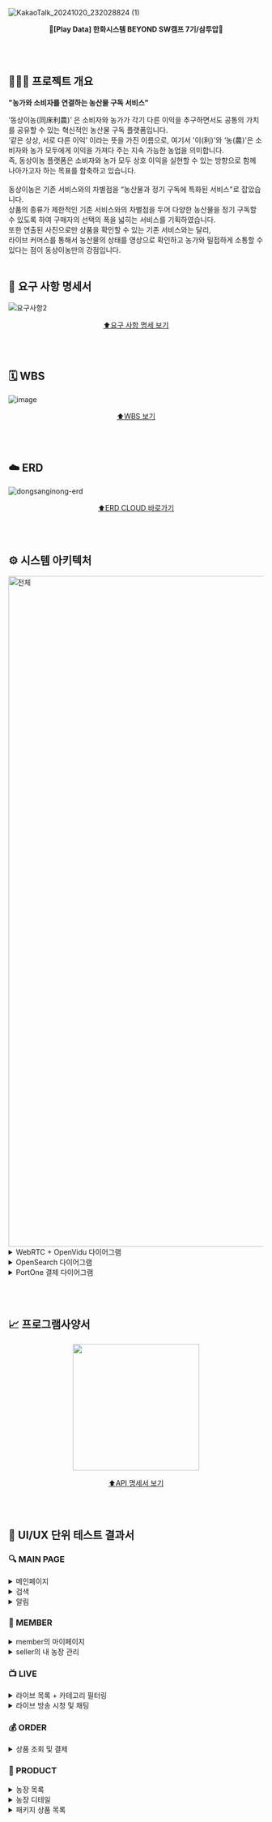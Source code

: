 ![KakaoTalk_20241020_232028824 (1)](https://github.com/user-attachments/assets/ebddec83-3ba9-4b0e-8782-79c936fc5b75)

<div align=center>
  
  **🥦[Play Data] 한화시스템 BEYOND SW캠프 7기/삼투압🥦**
</div>

<br><br> 

## 🧑🏻‍🌾 프로젝트 개요

<div>
  
  **"농가와 소비자를 연결하는 농산물 구독 서비스"** <br>
</div>

‘동상이농(同床利農)’ 은 소비자와 농가가 각기 다른 이익을 추구하면서도 공통의 가치를 공유할 수 있는 혁신적인 농산물 구독 플랫폼입니다. <br>
‘같은 상상, 서로 다른 이익’ 이라는 뜻을 가진 이름으로, 여기서 '이(利)'와 ‘농(農)'은 소비자와 농가 모두에게 이익을 가져다 주는 지속 가능한 농업을 의미합니다. <br>
즉, 동상이농 플랫폼은 소비자와 농가 모두 상호 이익을 실현할 수 있는 방향으로 함께 나아가고자 하는 목표를 함축하고 있습니다. <br> <br>
동상이농은 기존 서비스와의 차별점을 “농산물과 정기 구독에 특화된 서비스"로 잡았습니다. <br>
상품의 종류가 제한적인 기존 서비스와의 차별점을 두어 다양한 농산물을 정기 구독할 수 있도록 하여 구매자의 선택의 폭을 넓히는 서비스를 기획하였습니다. <br>
또한 연출된 사진으로만 상품을 확인할 수 있는 기존 서비스와는 달리, <br> 
라이브 커머스를 통해서 농산물의 상태를 영상으로 확인하고 농가와 밀접하게 소통할 수 있다는 점이 동상이농만의 강점입니다.
<br><br>

## 📝 요구 사항 명세서
![요구사항2](https://github.com/user-attachments/assets/43ee6794-4718-45e6-acca-9bacc78dfb39)

<div align=center>

  [⬆️요구 사항 명세 보기](https://quark-smile-890.notion.site/2b8b00aecbba447b970c7908a93fc79f?v=7147478c4da24e92acf2953eb02ae777&pvs=4)
</div>

<br><br>

## 🗓️ WBS
![image](https://github.com/user-attachments/assets/db3d8340-3da9-4268-8da9-be6f87512711)

<div align=center>

  [⬆️WBS 보기](https://docs.google.com/spreadsheets/d/1WE7JiiPJ6AdVeDdM6F6V6v_KpRaB3TVqzRiomrheFI0/edit?gid=0#gid=0)
</div>

<br><br>

## ☁️ ERD
![dongsanginong-erd](https://github.com/user-attachments/assets/2a2cbefa-3494-4382-b800-d6f03dd82ea0)
<div align=center>
  
  [⬆️ERD CLOUD 바로가기](https://www.erdcloud.com/d/AgNZCZGaBx6NE8JhL)
</div>

<br><br>

## ⚙️ 시스템 아키텍처
<img width="1324" alt="전체" src="https://github.com/user-attachments/assets/58138f35-17d1-4811-bdb8-8a5a9fb98f7c">

<details>
  <summary>WebRTC + OpenVidu 다이어그램</summary>
  <br>

  <img src="https://github.com/user-attachments/assets/ae488213-562f-4c3c-b248-210d3befd383" width=800>
  <br>
</details>

<details>
  <summary>OpenSearch 다이어그램</summary>
  <br>

  <img src="https://github.com/user-attachments/assets/2fee3d31-4374-42be-a7e2-14874df80933" width=800>
  
</details>

<details>
  <summary>PortOne 결제 다이어그램</summary>
  <br>

  <img src="https://github.com/user-attachments/assets/f29b44a3-a614-4295-b0e8-c82487c3b1a5" width=800>
  
</details>

<br><br>

## 📈 프로그램사양서
<div align=center>

  <img src="https://github.com/user-attachments/assets/a9d7bdc9-7773-4769-89d2-0e4797d1b094" width=250>
  
  [⬆️API 명세서 보기](https://documenter.getpostman.com/view/37325338/2sAXxLDEqJ#9c2ba4c5-6901-44e7-ad72-8bc8495ab8e0)
</div>

<br><br>

## 🧪 UI/UX 단위 테스트 결과서
### 🔍 MAIN PAGE

<details>
  <summary>메인페이지</summary>
  <br>

  * 메인페이지<br>
    ![main](https://github.com/user-attachments/assets/a909fd42-cfc7-46ff-9c33-014967b5fcda)



    
</details>

<details>
  <summary>검색</summary>
  <br>

  * 농장 및 패키지 상품 검색하기<br>
    ![오픈서치4](https://github.com/user-attachments/assets/61f1f3ab-646f-4810-84a0-becb4ec7a527)
    <br>
    ![오픈서치5](https://github.com/user-attachments/assets/5bdcd24a-27d4-4e4f-a5d2-53f138d96328)
    
</details>

<details>
  <summary>알림</summary>
  <br>

  * 구매자 공지글 알림 - 스크랩 한 농장에 공지글이 올라오면 알림<br>
    ![공지알림](https://github.com/user-attachments/assets/523ad4cd-fbad-4656-b12f-8c28c3ada30c)
  * 판매자 구매 알림 - 새로운 주문이 들어오면 알림 <br>
    ![구매알림](https://github.com/user-attachments/assets/cad50b83-8d68-4468-8e6a-2b8762672d6a)
  * 판매자 배송 알림 - 다가오는 배송 알림 <br>
    
    
</details>

### 👥 MEMBER

<details>
  <summary>member의 마이페이지</summary>
  <br>

  * member > 내 배송 목록 조회 <br>
    ![deliverylist](https://github.com/user-attachments/assets/c5b61eaf-7677-4f27-9ec2-11246b3d7863)
  * member > 결제 조회 & 영수증 다운로드 <br>
    ![receipt](https://github.com/user-attachments/assets/b816326f-0958-4f34-be16-c635b4052fcc)
  * member > 후기 작성 <br>
    ![writereview](https://github.com/user-attachments/assets/867c9aeb-333d-4a29-aee4-01f89467c8ee)
  * member > 내 구독 조회 & 구독 취소 <br>
    ![sublist](https://github.com/user-attachments/assets/d095fef6-765f-43d2-bf11-ae4cad021783)
    
</details>

<details>
  <summary>seller의 내 농장 관리</summary>
  <br>

  * seller > 운송장 등록 & 배송 관리 <br>
    ![운송장 번호 등록](https://github.com/user-attachments/assets/6bd520c0-5828-4f2c-a595-b41bdde1b917)
  * seller > 상품 등록 <br>
    ![상품 등록](https://github.com/user-attachments/assets/3698224c-1bb5-473a-ad1d-2e53178dcbc7)
  * seller > 상품 수정 <br>
    ![상품 수정](https://github.com/user-attachments/assets/92bb7ce6-e8dd-4516-9950-64caf13cf6ba)
  * seller > 상품 삭제 <br>
    ![상품 삭제](https://github.com/user-attachments/assets/9343bac0-5db7-4307-9ee1-d95554f7d968)
  * seller > 리뷰 리스트, 디테일, 삭제 <br>
    ![리뷰](https://github.com/user-attachments/assets/2cfd0b61-ad16-4d04-b88a-c333ed385619)
  * seller > 쿠폰 리스트, 등록 <br>
    ![쿠폰 등록 리스트](https://github.com/user-attachments/assets/ec77a404-069e-45ee-8ba5-92d4bbf796aa)

    
  * seller > 공지(커뮤니티) 등록 <br>
    ![sellerNotice](https://github.com/user-attachments/assets/5c631f89-3757-4642-a962-dc9b28505ed1)

  * seller > 공지(커뮤니티) 수정 <br>
    ![sellerNoticeUpdate](https://github.com/user-attachments/assets/6a05a43c-e80c-41bc-84fe-370fe02bc9fe)

    
  * seller > 커뮤니티 디테일, 댓글 조회 & 글 삭제 <br>
    ![noticeDelete](https://github.com/user-attachments/assets/dd169143-fd6e-4745-9dea-63f31cde0ae6)

    
</details>


### 📺 LIVE

<details>
  <summary>라이브 목록 + 카테고리 필터링</summary>
  <br>

  * 라이브 목록 + 카테고리 필터링<br>
    ![livelist](https://github.com/user-attachments/assets/9a53736d-1355-44ec-b62a-50a715bb4cf3)
    
</details>

<details>
  <summary>라이브 방송 시청 및 채팅</summary>
  <br>

  * seller > 라이브 시작하기 <br>
    ![livestart](https://github.com/user-attachments/assets/459e0965-ab6a-4710-af36-d1ea8f58ee5b)
  * seller > 라이브 중 쿠폰 등록 <br>
    ![livecoupon](https://github.com/user-attachments/assets/dd5aadce-c70c-4db7-be12-a0db12c9e524)
  * member > 쿠폰 다운로드 <br>
    ![coupondownload](https://github.com/user-attachments/assets/0466c645-675d-46f2-ae5e-a827daac635f)
  * 라이브 중 member와 seller 채팅  <br>
    ![livechat](https://github.com/user-attachments/assets/c9769580-6992-4bd4-a79f-9cfa088d5439)
  * member 강퇴시키기  <br>
    ![quitmember](https://github.com/user-attachments/assets/26506970-4d19-4104-9240-58d767acf2e8)
  * 라이브에서 강퇴당한 뒤 구매자의 화면
    ![quitseller](https://github.com/user-attachments/assets/2ee17a61-4ad3-4156-b519-a0b13e717167)
    
</details>

### 💰 ORDER

<details>
  <summary>상품 조회 및 결제</summary>
  <br>

  * 상품 디테일 조회 <br>
    ![packageDetail2](https://github.com/user-attachments/assets/426f08db-4a66-41ca-ac36-edb4dbc35bd1)

  * 상품 디테일 > 리뷰 조회
    ![packageDetail-review](https://github.com/user-attachments/assets/30b9cac8-5f8f-45c0-a01a-9593864e0409)
  
  * 상품 주문/결제 <br>
    ![ordering](https://github.com/user-attachments/assets/246f3ef5-5316-4be4-9def-b1658a56c082)

</details>

### 🎁 PRODUCT

<details>
  <summary>농장 목록</summary>
  <br>

  * 농장 목록 및 스크랩 <br>
    ![farmListLike](https://github.com/user-attachments/assets/b50646da-fd26-452f-98b8-44271d990a2a)

    
  * 농장 목록 카테고리 필터링 <br>
    ![farmCategory](https://github.com/user-attachments/assets/173783b8-8c18-40e4-ae20-ca75a2bcb45c)

  * 농장 목록 정렬 <br>
    ![farmSort](https://github.com/user-attachments/assets/3adcefeb-d381-4a76-90a4-a11e4415c3f1)

  * 농장 목록 검색
    ![farmSearch](https://github.com/user-attachments/assets/cfc2fd40-36d4-4b69-8c33-e5660a43b101)


    
</details>

<details>
  <summary>농장 디테일</summary>
  <br>

  * 농장 디테일 - 패키지 목록 <br>
    ![farmProduct](https://github.com/user-attachments/assets/bfcdd9f2-3ebe-492e-a764-351a76258703)
  * 농장 디테일 - 공지 조회 및 댓글달기 <br>
    ![댓글2](https://github.com/user-attachments/assets/c9ec7455-19bb-4b8c-8812-be99b5a54bf2)
  * 농장 디테일 - 리뷰 조회 및 수정 <br>
    ![리뷰](https://github.com/user-attachments/assets/9a8e22ac-3864-43fc-960f-234401b742b2)
    
    
</details>

<details>
  <summary>패키지 상품 목록</summary>
  <br>

  * 패키지 상품 목록 조회 & 위시리스트<br>
    ![packageList](https://github.com/user-attachments/assets/dd41293b-6369-44ff-bd10-3c426b2450cf)

  * 패키지 상품 정렬 <br>
    ![package sort](https://github.com/user-attachments/assets/b28ba1c3-9c3d-4d92-b80b-ffd0c6476d44)

  
  * 패키지 상품 검색 <br>
    ![Package search](https://github.com/user-attachments/assets/23f4b70f-2b25-4946-9ac4-bfbebacffc8e)

</details>
<br>
